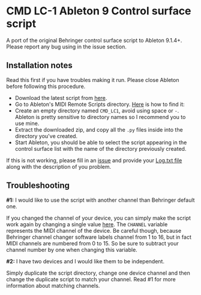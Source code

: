 # CMD LC-1 Ableton 9 Control surface script
A port of the original Behringer control surface script to Ableton 9.1.4+.
Please report any bug using in the issue section.

## Installation notes
Read this first if you have troubles making it run. Please close Ableton before following this procedure.

- Download the latest script from [here](https://github.com/mpiraux/CMD-LC-1-Ableton-9-Control-Surface-Script/archive/master.zip).
- Go to Ableton's MIDI Remote Scripts directory. [Here](https://www.ableton.com/en/help/article/install-third-party-remote-script/) is how to find it: 
- Create an empty directory named `CMD_LC1`, avoid using space or `-`. Ableton is pretty sensitive to directory names so I recommend you to use mine.
- Extract the downloaded zip, and copy all the `.py` files inside into the directory you've created.
- Start Ableton, you should be able to select the script appearing in the control surface list with the name of the directory previously created.

If this is not working, please fill in an [issue](https://github.com/mpiraux/CMD-LC-1-Ableton-9-Control-Surface-Script/issues) and provide your [Log.txt file](http://support.liine.net/customer/portal/articles/1339939-where-is-log-txt-) along with the description of you problem.

## Troubleshooting
**\#1:** I would like to use the script with another channel than Behringer default one.

  If you changed the channel of your device, you can simply make the script work again by changing a single value [here](https://github.com/mpiraux/CMD-LC-1-Ableton-9-Control-Surface-Script/blob/master/LC1.py#L40). The `CHANNEL` variable represents the MIDI channel of the device. Be careful though, because Behringer channel changer software labels channel from 1 to 16, but in fact MIDI channels are numbered from 0 to 15. So be sure to subtract your channel number by one when changing this variable.
  
**\#2:** I have two devices and I would like them to be independent.

  Simply duplicate the script directory, change one device channel and then change the duplicate script to match your channel. Read \#1 for more information about matching channels.
